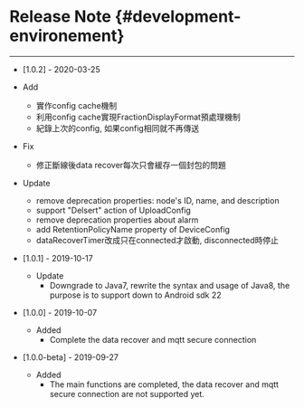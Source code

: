 # Release Note {#development-environement}

---
* \[1.0.2\] - 2020-03-25
 * Add
    * 實作config cache機制
    * 利用config cache實現FractionDisplayFormat預處理機制
    * 紀錄上次的config, 如果config相同就不再傳送
  * Fix
    - 修正斷線後data recover每次只會緩存一個封包的問題
  * Update
    - remove deprecation properties: node's ID, name, and description
    - support "Delsert" action of UploadConfig
    - remove deprecation properties about alarm
    - add RetentionPolicyName property of DeviceConfig
    - dataRecoverTimer改成只在connected才啟動, disconnected時停止
* \[1.0.1\] - 2019-10-17
  * Update
    * Downgrade to Java7, rewrite the syntax and usage of Java8, the purpose is to support down to Android sdk 22
* \[1.0.0\] - 2019-10-07
  * Added
    * Complete the data recover and mqtt secure connection

* \[1.0.0-beta\] - 2019-09-27
  * Added
    * The main functions are completed, the data recover and mqtt secure connection are not supported yet.



